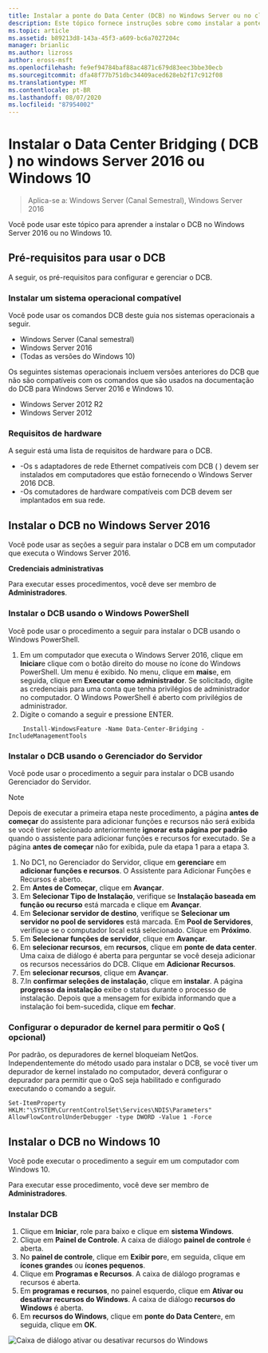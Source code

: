 ```yaml
---
title: Instalar a ponte do Data Center (DCB) no Windows Server ou no cliente
description: Este tópico fornece instruções sobre como instalar a ponte do Data Center no Windows Server ou no Windows Client.
ms.topic: article
ms.assetid: b89213d8-143a-45f3-a609-bc6a7027204c
manager: brianlic
ms.author: lizross
author: eross-msft
ms.openlocfilehash: fe9ef94784baf88ac4871c679d83eec3bbe30ecb
ms.sourcegitcommit: dfa48f77b751dbc34409aced628eb2f17c912f08
ms.translationtype: MT
ms.contentlocale: pt-BR
ms.lasthandoff: 08/07/2020
ms.locfileid: "87954002"
---
```

# <a name="install-data-center-bridging-dcb-in-windows-server-2016-or-windows-10"></a>Instalar o Data Center Bridging \( DCB \) no windows Server 2016 ou Windows 10

>Aplica-se a: Windows Server (Canal Semestral), Windows Server 2016

Você pode usar este tópico para aprender a instalar o DCB no Windows Server 2016 ou no Windows 10.

## <a name="prerequisites-for-using-dcb"></a>Pré-requisitos para usar o DCB

A seguir, os pré-requisitos para configurar e gerenciar o DCB.

### <a name="install-a-compatible-operating-system"></a>Instalar um sistema operacional compatível

Você pode usar os comandos DCB deste guia nos sistemas operacionais a seguir.

- Windows Server (Canal semestral)
- Windows Server 2016
- \(Todas as versões do Windows 10\)

Os seguintes sistemas operacionais incluem versões anteriores do DCB que não são compatíveis com os comandos que são usados na documentação do DCB para Windows Server 2016 e Windows 10.

- Windows Server 2012 R2
- Windows Server 2012

###  <a name="hardware-requirements"></a>Requisitos de hardware

A seguir está uma lista de requisitos de hardware para o DCB.

- \-Os s adaptadores de rede Ethernet compatíveis com DCB \( \) devem ser instalados em computadores que estão fornecendo o Windows Server 2016 DCB.
- \-Os comutadores de hardware compatíveis com DCB devem ser implantados em sua rede.


## <a name="install-dcb-in-windows-server-2016"></a>Instalar o DCB no Windows Server 2016

Você pode usar as seções a seguir para instalar o DCB em um computador que executa o Windows Server 2016.

**Credenciais administrativas**

Para executar esses procedimentos, você deve ser membro de **Administradores**.

### <a name="install-dcb-using-windows-powershell"></a>Instalar o DCB usando o Windows PowerShell

Você pode usar o procedimento a seguir para instalar o DCB usando o Windows PowerShell.

1. Em um computador que executa o Windows Server 2016, clique em **Iniciar**e clique com o botão direito do mouse no ícone do Windows PowerShell. Um menu é exibido. No menu, clique em **mais**e, em seguida, clique em **Executar como administrador**. Se solicitado, digite as credenciais para uma conta que tenha privilégios de administrador no computador. O Windows PowerShell é aberto com privilégios de administrador.
2. Digite o comando a seguir e pressione ENTER.

````
    Install-WindowsFeature -Name Data-Center-Bridging -IncludeManagementTools
````

### <a name="install-dcb-using-server-manager"></a>Instalar o DCB usando o Gerenciador do Servidor

Você pode usar o procedimento a seguir para instalar o DCB usando Gerenciador do Servidor.

>[!NOTE]
>Depois de executar a primeira etapa neste procedimento, a página **antes de começar** do assistente para adicionar funções e recursos não será exibida se você tiver selecionado anteriormente **ignorar esta página por padrão** quando o assistente para adicionar funções e recursos for executado. Se a página **antes de começar** não for exibida, pule da etapa 1 para a etapa 3.

1. No DC1, no Gerenciador do Servidor, clique em **gerenciar**e em **adicionar funções e recursos**. O Assistente para Adicionar Funções e Recursos é aberto.
2. Em **Antes de Começar**, clique em **Avançar**.
3. Em **Selecionar Tipo de Instalação**, verifique se **Instalação baseada em função ou recurso** está marcada e clique em **Avançar**.
4. Em **Selecionar servidor de destino**, verifique se **Selecionar um servidor no pool de servidores** está marcada. Em **Pool de Servidores**, verifique se o computador local está selecionado. Clique em **Próximo**.
5. Em **Selecionar funções de servidor**, clique em **Avançar**.
6. Em **selecionar recursos**, em **recursos**, clique em **ponte de data center**. Uma caixa de diálogo é aberta para perguntar se você deseja adicionar os recursos necessários do DCB. Clique em **Adicionar Recursos**.
7. Em **selecionar recursos**, clique em **Avançar**.
8. 7.In **confirmar seleções de instalação**, clique em **instalar**. A página **progresso da instalação** exibe o status durante o processo de instalação. Depois que a mensagem for exibida informando que a instalação foi bem-sucedida, clique em **fechar**.

### <a name="configure-the-kernel-debugger-to-allow-qos-optional"></a>Configurar o depurador de kernel para permitir o QoS \( opcional\)

 Por padrão, os depuradores de kernel bloqueiam NetQos. Independentemente do método usado para instalar o DCB, se você tiver um depurador de kernel instalado no computador, deverá configurar o depurador para permitir que o QoS seja habilitado e configurado executando o comando a seguir.

````
Set-ItemProperty HKLM:"\SYSTEM\CurrentControlSet\Services\NDIS\Parameters" AllowFlowControlUnderDebugger -type DWORD -Value 1 -Force
````

## <a name="install-dcb-in-windows-10"></a>Instalar o DCB no Windows 10

Você pode executar o procedimento a seguir em um computador com Windows 10.

Para executar esse procedimento, você deve ser membro de **Administradores**.

### <a name="install-dcb"></a>Instalar DCB

1. Clique em **Iniciar**, role para baixo e clique em **sistema Windows**.
2. Clique em **Painel de Controle**. A caixa de diálogo **painel de controle** é aberta.
3. No **painel de controle**, clique em **Exibir por**e, em seguida, clique em **ícones grandes** ou **ícones pequenos**.
4. Clique em **Programas e Recursos**. A caixa de diálogo programas e recursos é aberta.
5. Em **programas e recursos**, no painel esquerdo, clique em **Ativar ou desativar recursos do Windows**. A caixa de diálogo **recursos do Windows** é aberta.
6. Em **recursos do Windows**, clique em **ponte do Data Center**e, em seguida, clique em **OK**.

![Caixa de diálogo ativar ou desativar recursos do Windows](../../media/Dcb-Scripting/Dcb-Scripting.jpg)


